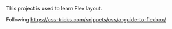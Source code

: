 This project is used to learn Flex layout.

Following https://css-tricks.com/snippets/css/a-guide-to-flexbox/